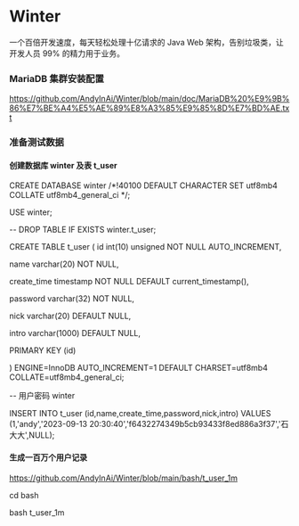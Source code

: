 
# Winter
一个百倍开发速度，每天轻松处理十亿请求的 Java Web 架构，告别垃圾类，让开发人员 99% 的精力用于业务。

### MariaDB 集群安装配置 

<https://github.com/AndyInAi/Winter/blob/main/doc/MariaDB%20%E9%9B%86%E7%BE%A4%E5%AE%89%E8%A3%85%E9%85%8D%E7%BD%AE.txt>

### 准备测试数据

#### 创建数据库 winter 及表 t_user 

CREATE DATABASE winter /*!40100 DEFAULT CHARACTER SET utf8mb4 COLLATE utf8mb4_general_ci */;

USE winter;

-- DROP TABLE IF EXISTS winter.t_user;

CREATE TABLE t_user (
  id int(10) unsigned NOT NULL AUTO_INCREMENT,
  
  name varchar(20) NOT NULL,
  
  create_time timestamp NOT NULL DEFAULT current_timestamp(),
  
  password varchar(32) NOT NULL,
  
  nick varchar(20) DEFAULT NULL,
  
  intro varchar(1000) DEFAULT NULL,
  
  PRIMARY KEY (id)
  
) ENGINE=InnoDB AUTO_INCREMENT=1 DEFAULT CHARSET=utf8mb4 COLLATE=utf8mb4_general_ci;

-- 用户密码 winter


INSERT INTO t_user (id,name,create_time,password,nick,intro) VALUES  (1,'andy','2023-09-13 20:30:40','f6432274349b5cb93433f8ed886a3f37','石大大',NULL);

#### 生成一百万个用户记录

<https://github.com/AndyInAi/Winter/blob/main/bash/t_user_1m>

cd bash

bash t_user_1m

